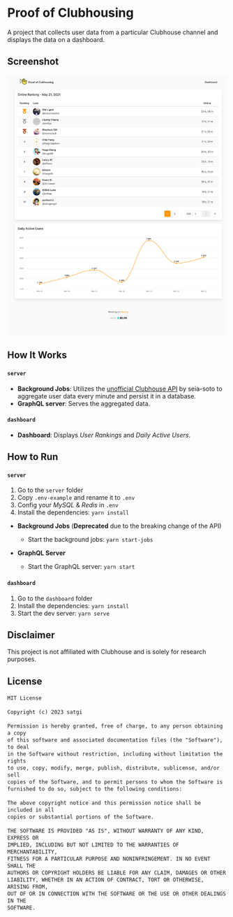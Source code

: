 # Proof of Clubhousing

A project that collects user data from a particular Clubhouse channel and displays the data on a dashboard.

## Screenshot

![](proof-of-clubhousing.png)

## How It Works

#### `server`

- __Background Jobs__: Utilizes the [unofficial Clubhouse API](https://github.com/Seia-Soto/clubhouse-api/) by seia-soto to aggregate user data every minute and persist it in a database.
- __GraphQL server__: Serves the aggregated data.

#### `dashboard`

- __Dashboard__: Displays *User Rankings* and _Daily Active Users_.

## How to Run

#### `server`

1. Go to the `server` folder
2. Copy `.env-example` and rename it to `.env`
3. Config your _MySQL_ & _Redis_ in `.env`
4. Install the dependencies: `yarn install`

- **Background Jobs** (__Deprecated__ due to the breaking change of the API)
  - Start the background jobs: `yarn start-jobs` 

- **GraphQL Server**
  - Start the GraphQL server: `yarn start`

#### `dashboard`

1. Go to the `dashboard` folder
2. Install the dependencies: `yarn install`
3. Start the dev server: `yarn serve`

## Disclaimer

This project is not affiliated with Clubhouse and is solely for research purposes.

## License

```
MIT License

Copyright (c) 2023 satgi

Permission is hereby granted, free of charge, to any person obtaining a copy
of this software and associated documentation files (the "Software"), to deal
in the Software without restriction, including without limitation the rights
to use, copy, modify, merge, publish, distribute, sublicense, and/or sell
copies of the Software, and to permit persons to whom the Software is
furnished to do so, subject to the following conditions:

The above copyright notice and this permission notice shall be included in all
copies or substantial portions of the Software.

THE SOFTWARE IS PROVIDED "AS IS", WITHOUT WARRANTY OF ANY KIND, EXPRESS OR
IMPLIED, INCLUDING BUT NOT LIMITED TO THE WARRANTIES OF MERCHANTABILITY,
FITNESS FOR A PARTICULAR PURPOSE AND NONINFRINGEMENT. IN NO EVENT SHALL THE
AUTHORS OR COPYRIGHT HOLDERS BE LIABLE FOR ANY CLAIM, DAMAGES OR OTHER
LIABILITY, WHETHER IN AN ACTION OF CONTRACT, TORT OR OTHERWISE, ARISING FROM,
OUT OF OR IN CONNECTION WITH THE SOFTWARE OR THE USE OR OTHER DEALINGS IN THE
SOFTWARE.
```
